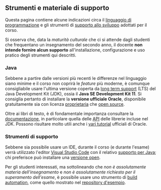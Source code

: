 ## Strumenti e materiale di supporto

Questa pagina contiene alcune indicazioni circa il [linguaggio di
programmazione](#Java) e gli strumenti di [supporto allo sviluppo](#supporto)
adottati per il corso.

Si osserva che, data la *maturità culturale* che ci si attende dagli studenti
che frequentano un insegnamento del secondo anno, il docente **non intende
fornire alcun supporto** all'installazione, configurazione e uso pratico degli
strumenti qui descritti.

### Java

Sebbene a partire dalle versioni più recenti le differenze nel linguaggio siano
minime e il corso non coprirà le *feature* più moderne, è comunque consigliabile
usare l'ultima versione coperta da [long term
support](https://en.wikipedia.org/wiki/Long-term_support) (LTS) del Java
Development Kit (JDK), ossia il **Java SE Development Kit 11**.  Si consiglia
pertanto di installare la **versione ufficiale Oracle**, disponibile
gratuitamente sia con licenza
[proprietaria](https://www.oracle.com/technetwork/java/javase/downloads/) che
[open source](https://jdk.java.net/).

Oltre ai libri di testo, è di fondamentale importanza consultare la
[documentazione](https://docs.oracle.com/en/java/javase/11/), in particolare
quella delle [API](https://docs.oracle.com/en/java/javase/11/docs/api/) delle
librerie incluse nel JDK. Possono risultare molto utili anche i [vari
tutorial](https://docs.oracle.com/javase/tutorial/) ufficiali di Oracle.

### Strumenti di supporto

Sebbene sia possibile usare un IDE, durante il corso (e durante l'esame) verrà
utilizzato l'editor [Visual Studio Code](https://code.visualstudio.com/) con il
relativo [supporto per Java](https://code.visualstudio.com/docs/languages/java);
chi preferisce può installare una [versione open](https://vscodium.com/).

Per gli studenti interessati, ma sottolineando che *non è assolutamente materia
dell'insegnamento* e *non è assolutamente richiesto per il superamento dell'esame*,
è possibile usare uno strumento di [build automation](https://en.wikipedia.org/wiki/Build_automation),
come quello mostrato nel [repository d'esempio](https://github.com/prog2-unimi/build-automation-example).